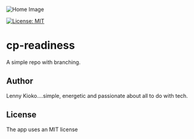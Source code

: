 ![Home Image](https://raw.github.com/lennykioko/Hello_world/master/image.png)

[![License: MIT](https://img.shields.io/badge/License-MIT-yellow.svg)](https://opensource.org/licenses/MIT)

# cp-readiness
A simple repo with branching.

## Author
Lenny Kioko....simple, energetic and passionate about all to do with tech.

## License
The app uses an MIT license

